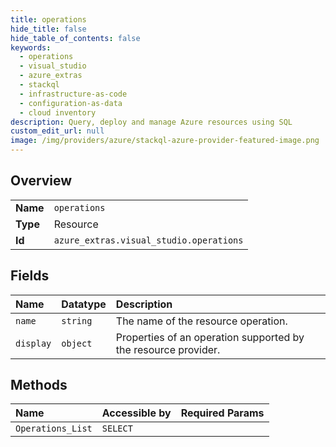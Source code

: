 ```yaml
---
title: operations
hide_title: false
hide_table_of_contents: false
keywords:
  - operations
  - visual_studio
  - azure_extras    
  - stackql
  - infrastructure-as-code
  - configuration-as-data
  - cloud inventory
description: Query, deploy and manage Azure resources using SQL
custom_edit_url: null
image: /img/providers/azure/stackql-azure-provider-featured-image.png
---
```

  
    

## Overview
<table><tbody>
<tr><td><b>Name</b></td><td><code>operations</code></td></tr>
<tr><td><b>Type</b></td><td>Resource</td></tr>
<tr><td><b>Id</b></td><td><code>azure_extras.visual_studio.operations</code></td></tr>
</tbody></table>

## Fields
| Name | Datatype | Description |
|:-----|:---------|:------------|
| `name` | `string` | The name of the resource operation. |
| `display` | `object` | Properties of an operation supported by the resource provider. |
## Methods
| Name | Accessible by | Required Params |
|:-----|:--------------|:----------------|
| `Operations_List` | `SELECT` |  |
